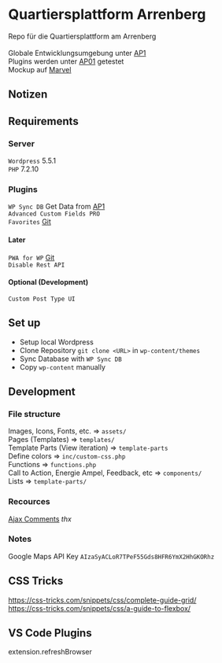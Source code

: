 # Quartiersplattform Arrenberg

Repo für die Quartiersplattform am Arrenberg <br> <br>
Globale Entwicklungsumgebung unter [AP1](https://ap1.arrenberg.studio) <br>
Plugins werden unter [AP01](https://ap01.arrenberg.studio) getestet<br>
Mockup auf [Marvel](https://marvelapp.com/prototype/8gfhabd/screen/73095691) <br>

## Notizen

## Requirements 

### Server
`Wordpress` 5.5.1 <br>
`PHP` 7.2.10

### Plugins

`WP Sync DB` Get Data from [AP1](http://ap1.arrenberg.studio/wp-admin/) <br>
`Advanced Custom Fields PRO` <br>
`Favorites` [Git](https://github.com/kylephillips/favorites) <br>
#### Later
`PWA for WP` [Git](https://github.com/ahmedkaludi/pwa-for-wp) <br>
`Disable Rest API` <br>

#### Optional (Development)
`Custom Post Type UI`

## Set up
* Setup local Wordpress 
* Clone Repository
`git clone <URL>` in `wp-content/themes`
* Sync Database with `WP Sync DB`
* Copy `wp-content` manually

## Development

### File structure
Images, Icons, Fonts, etc. => `assets/` <br>
Pages (Templates) => `templates/` <br>
Template Parts (View iteration) => `template-parts` <br>
Define colors => `inc/custom-css.php` <br>
Functions => `functions.php` <br>
Call to Action, Energie Ampel, Feedback, etc => `components/` <br>
Lists => `template-parts/` <br>

### Recources 

[Ajax Comments](https://rudrastyh.com/wordpress/ajax-comments.html) *thx*

### Notes

Google Maps API Key `AIzaSyACLoR7TPeF55Gds8HFR6YmX2HhGKORhz`



## CSS Tricks

https://css-tricks.com/snippets/css/complete-guide-grid/ <br>
https://css-tricks.com/snippets/css/a-guide-to-flexbox/


## VS Code Plugins
extension.refreshBrowser

